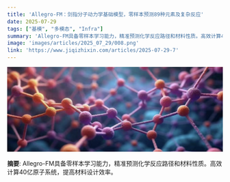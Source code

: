 ```yaml
---
title: 'Allegro-FM：剑指分子动力学基础模型，零样本预测89种元素及复杂反应'
date: 2025-07-29
tags: ["基模", "多模态", "Infra"]
summary: 'Allegro-FM具备零样本学习能力，精准预测化学反应路径和材料性质。高效计算40亿原子系统，提高材料设计效率。'
image: 'images/articles/2025_07_29/008.png'
link: 'https://www.jiqizhixin.com/articles/2025-07-29-7'
---
```

![Allegro-FM：剑指分子动力学基础模型，零样本预测89种元素及复杂反应](images/articles/2025_07_29/008.png)

**摘要**: Allegro-FM具备零样本学习能力，精准预测化学反应路径和材料性质。高效计算40亿原子系统，提高材料设计效率。
